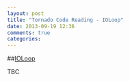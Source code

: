 ```yaml
---
layout: post
title: "Tornado Code Reading - IOLoop"
date: 2013-09-19 12:36
comments: true
categories: 
---
```


##[IOLoop](https://github.com/facebook/tornado/blob/master/tornado/ioloop.py)


TBC
